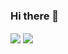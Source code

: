 ### Hi there 👋

<a>
 <img align="center" src="https://github-readme-stats.vercel.app/api/top-langs/?username=MariyanKarakiev&layout=compact)(https://github.com/anuraghazra/github-readme-stats)"/>
</a>
<a href="https://github.com/anuraghazra/convoychat">
  <img align="center" src="https://github-readme-stats.vercel.app/api?username=MariyanKarakiev&show_icons=true&theme=onedark)" />
</a>
